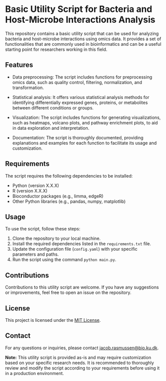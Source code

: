 # Basic Utility Script for Bacteria and Host-Microbe Interactions Analysis

This repository contains a basic utility script that can be used for analyzing bacteria and host-microbe interactions using omics data. It provides a set of functionalities that are commonly used in bioinformatics and can be a useful starting point for researchers working in this field.

## Features

- Data preprocessing: The script includes functions for preprocessing omics data, such as quality control, filtering, normalization, and transformation.

- Statistical analysis: It offers various statistical analysis methods for identifying differentially expressed genes, proteins, or metabolites between different conditions or groups.

- Visualization: The script includes functions for generating visualizations, such as heatmaps, volcano plots, and pathway enrichment plots, to aid in data exploration and interpretation.

- Documentation: The script is thoroughly documented, providing explanations and examples for each function to facilitate its usage and customization.

## Requirements

The script requires the following dependencies to be installed:

- Python (version X.X.X)
- R (version X.X.X)
- Bioconductor packages (e.g., limma, edgeR)
- Other Python libraries (e.g., pandas, numpy, matplotlib)

## Usage

To use the script, follow these steps:

1. Clone the repository to your local machine.
2. Install the required dependencies listed in the `requirements.txt` file.
3. Update the configuration file (`config.yaml`) with your specific parameters and paths.
4. Run the script using the command `python main.py`.

## Contributions

Contributions to this utility script are welcome. If you have any suggestions or improvements, feel free to open an issue on the repository.

## License

This project is licensed under the [MIT License](LICENSE).

## Contact

For any questions or inquiries, please contact [jacob.rasmussen@bio.ku.dk](mailto:jacob.rasmussen@bio.ku.dk).

**Note:** This utility script is provided as-is and may require customization based on your specific research needs. It is recommended to thoroughly review and modify the script according to your requirements before using it in a production environment.